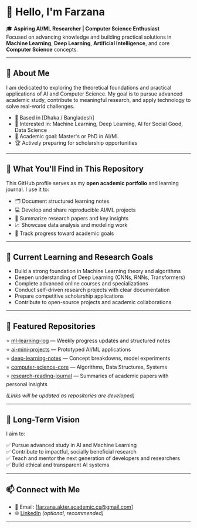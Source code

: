 # 👋 Hello, I'm Farzana

🎓 **Aspiring AI/ML Researcher | Computer Science Enthusiast**  
Focused on advancing knowledge and building practical solutions in **Machine Learning**, **Deep Learning**, **Artificial Intelligence**, and core **Computer Science** concepts.

---

## 🧭 About Me

I am dedicated to exploring the theoretical foundations and practical applications of AI and Computer Science. My goal is to pursue advanced academic study, contribute to meaningful research, and apply technology to solve real-world challenges.

- 📍 Based in [Dhaka / Bangladesh]
- 🔬 Interested in: Machine Learning, Deep Learning, AI for Social Good, Data Science
- 🎯 Academic goal: Master's or PhD in AI/ML
- 🏆 Actively preparing for scholarship opportunities

---

## 📌 What You'll Find in This Repository

This GitHub profile serves as my **open academic portfolio** and learning journal. I use it to:

- 🗂️ Document structured learning notes
- 💻 Develop and share reproducible AI/ML projects
- 📑 Summarize research papers and key insights
- 📈 Showcase data analysis and modeling work
- 🧭 Track progress toward academic goals

---

## 🚀 Current Learning and Research Goals

- Build a strong foundation in Machine Learning theory and algorithms
- Deepen understanding of Deep Learning (CNNs, RNNs, Transformers)
- Complete advanced online courses and specializations
- Conduct self-driven research projects with clear documentation
- Prepare competitive scholarship applications
- Contribute to open-source projects and academic collaborations

---

## 📂 Featured Repositories

⭐ [ml-learning-log](#) — Weekly progress updates and structured notes  
⭐ [ai-mini-projects](#) — Prototyped AI/ML applications  
⭐ [deep-learning-notes](#) — Concept breakdowns, model experiments  
⭐ [computer-science-core](#) — Algorithms, Data Structures, Systems  
⭐ [research-reading-journal](#) — Summaries of academic papers with personal insights

*(Links will be updated as repositories are developed)*

---

## 🎯 Long-Term Vision

I aim to:

✅ Pursue advanced study in AI and Machine Learning  
✅ Contribute to impactful, socially beneficial research  
✅ Teach and mentor the next generation of developers and researchers  
✅ Build ethical and transparent AI systems  

---

## 📫 Connect with Me

- 📧 Email: [farzana.akter.academic.cs@gmail.com]
- 🌐 [LinkedIn](#https://www.linkedin.com/in/farzanaakter4558/) *(optional, recommended)*


---


